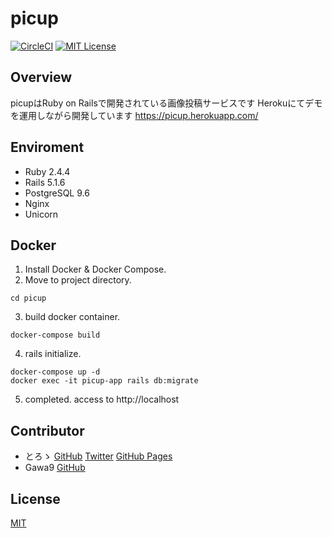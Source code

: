 # picup
[![CircleCI](https://circleci.com/gh/toro-ponz/picup.svg?style=svg)](https://circleci.com/gh/toro-ponz/picup)
[![MIT License](http://img.shields.io/badge/license-MIT-blue.svg?style=flat)](LICENSE)

## Overview
picupはRuby on Railsで開発されている画像投稿サービスです
Herokuにてデモを運用しながら開発しています
https://picup.herokuapp.com/

## Enviroment
* Ruby 2.4.4
* Rails 5.1.6
* PostgreSQL 9.6
* Nginx
* Unicorn

## Docker
1. Install Docker & Docker Compose.
2. Move to project directory.
```
cd picup
```
3. build docker container.
```
docker-compose build
```
4. rails initialize.
```
docker-compose up -d
docker exec -it picup-app rails db:migrate
```
5. completed.
access to http://localhost

## Contributor
* とろゝ [GitHub](https://github.com/toro-ponz) [Twitter](https://twitter.com/toro_ponz) [GitHub Pages](https://toro-ponz.github.io/)
* Gawa9 [GitHub](https://github.com/gawa9)

## License
[MIT](LICENSE)
